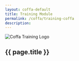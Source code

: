 ```yaml
---
layout: coffa-default
title: Training Module
permalink: /coffa/training-coffa
description:
---
```



<section class="usa-hero grid-container about-the-council">
    <div class="grid-row grid-gap flex-align-center">
        <div class="tablet:grid-col-auto tablet:grid-offset-1 text-center">
            <img class="circle-card tablet:float-left"  src="{{site.baseurl}}/assets/images/logos/training.svg"
                 alt="Coffa Training Logo" />
        </div>
        <div class="tablet:grid-col-8 margin-left-2 margin-right-2">
            <div class="priority-tag-line">
                <h1 class="margin-0 font-ui-2xl text-normal">{{ page.title }}</h1>
            </div>
        </div>
    </div>
</section>

